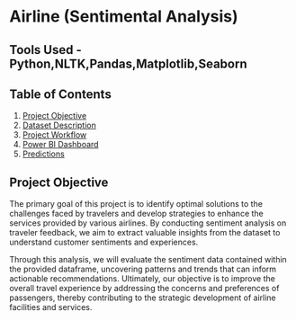 # Airline (Sentimental Analysis)

## Tools Used - Python,NLTK,Pandas,Matplotlib,Seaborn

## Table of Contents
1. [Project Objective](#project-objective)
2. [Dataset Description](#dataset-description)
4. [Project Workflow](#project-workflow)
5. [Power BI Dashboard](#power-bi-dashboard)
6. [Predictions](#predictions)

## Project Objective
The primary goal of this project is to identify optimal solutions to the challenges faced by travelers and develop strategies to enhance the services provided by various airlines. By conducting sentiment analysis on traveler feedback, we aim to extract valuable insights from the dataset to understand customer sentiments and experiences.

Through this analysis, we will evaluate the sentiment data contained within the provided dataframe, uncovering patterns and trends that can inform actionable recommendations. Ultimately, our objective is to improve the overall travel experience by addressing the concerns and preferences of passengers, thereby contributing to the strategic development of airline facilities and services.

